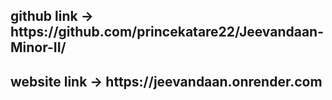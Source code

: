 <h2> github link -> https://github.com/princekatare22/Jeevandaan-Minor-II/ </h2>
<h2> website link -> https://jeevandaan.onrender.com </h2>
